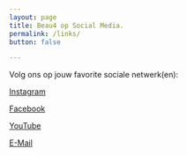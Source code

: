 ```yaml
---
layout: page
title: Beau4 op Social Media.
permalink: /links/
button: false

---
```


Volg ons op jouw favorite sociale netwerk(en):

<a href="https://www.instagram.com/beau4.band/" target="_blank"><i class="fab fa-instagram"></i> Instagram </a>

<a href="https://www.facebook.com/Beau4.band/" target="_blank"><i class="fab fa-facebook"></i> Facebook </a>

<a href="https://www.youtube.com/channel/UC1ghrNX4TWEidknjzgnCKRA/featured" target="_blank"><i class="fab fa-youtube"></i> YouTube </a>

<a href="mailto:beau4.band@gmail.com"><i class="fa fa-envelope" aria-hidden="true"></i> E-Mail</a>
